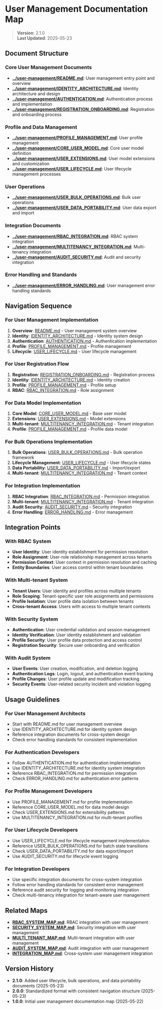 
# User Management Documentation Map

> **Version**: 2.1.0  
> **Last Updated**: 2025-05-23

## Document Structure

### Core User Management Documents
- **[../user-management/README.md](../user-management/README.md)**: User management entry point and overview
- **[../user-management/IDENTITY_ARCHITECTURE.md](../user-management/IDENTITY_ARCHITECTURE.md)**: Identity architecture and design
- **[../user-management/AUTHENTICATION.md](../user-management/AUTHENTICATION.md)**: Authentication process and implementation
- **[../user-management/REGISTRATION_ONBOARDING.md](../user-management/REGISTRATION_ONBOARDING.md)**: Registration and onboarding process

### Profile and Data Management
- **[../user-management/PROFILE_MANAGEMENT.md](../user-management/PROFILE_MANAGEMENT.md)**: User profile management
- **[../user-management/CORE_USER_MODEL.md](../user-management/CORE_USER_MODEL.md)**: Core user model definition
- **[../user-management/USER_EXTENSIONS.md](../user-management/USER_EXTENSIONS.md)**: User model extensions and customization
- **[../user-management/USER_LIFECYCLE.md](../user-management/USER_LIFECYCLE.md)**: User lifecycle management processes

### User Operations
- **[../user-management/USER_BULK_OPERATIONS.md](../user-management/USER_BULK_OPERATIONS.md)**: Bulk user operations
- **[../user-management/USER_DATA_PORTABILITY.md](../user-management/USER_DATA_PORTABILITY.md)**: User data export and import

### Integration Documents
- **[../user-management/RBAC_INTEGRATION.md](../user-management/RBAC_INTEGRATION.md)**: RBAC system integration
- **[../user-management/MULTITENANCY_INTEGRATION.md](../user-management/MULTITENANCY_INTEGRATION.md)**: Multi-tenancy integration
- **[../user-management/AUDIT_SECURITY.md](../user-management/AUDIT_SECURITY.md)**: Audit and security integration

### Error Handling and Standards
- **[../user-management/ERROR_HANDLING.md](../user-management/ERROR_HANDLING.md)**: User management error handling standards

## Navigation Sequence

### For User Management Implementation
1. **Overview**: [README.md](../user-management/README.md) - User management system overview
2. **Identity**: [IDENTITY_ARCHITECTURE.md](../user-management/IDENTITY_ARCHITECTURE.md) - Identity system design
3. **Authentication**: [AUTHENTICATION.md](../user-management/AUTHENTICATION.md) - Authentication implementation
4. **Profile**: [PROFILE_MANAGEMENT.md](../user-management/PROFILE_MANAGEMENT.md) - Profile management
5. **Lifecycle**: [USER_LIFECYCLE.md](../user-management/USER_LIFECYCLE.md) - User lifecycle management

### For User Registration Flow
1. **Registration**: [REGISTRATION_ONBOARDING.md](../user-management/REGISTRATION_ONBOARDING.md) - Registration process
2. **Identity**: [IDENTITY_ARCHITECTURE.md](../user-management/IDENTITY_ARCHITECTURE.md) - Identity creation
3. **Profile**: [PROFILE_MANAGEMENT.md](../user-management/PROFILE_MANAGEMENT.md) - Profile setup
4. **RBAC**: [RBAC_INTEGRATION.md](../user-management/RBAC_INTEGRATION.md) - Role assignment

### For Data Model Implementation
1. **Core Model**: [CORE_USER_MODEL.md](../user-management/CORE_USER_MODEL.md) - Base user model
2. **Extensions**: [USER_EXTENSIONS.md](../user-management/USER_EXTENSIONS.md) - Model extensions
3. **Multi-tenant**: [MULTITENANCY_INTEGRATION.md](../user-management/MULTITENANCY_INTEGRATION.md) - Tenant integration
4. **Profile**: [PROFILE_MANAGEMENT.md](../user-management/PROFILE_MANAGEMENT.md) - Profile data model

### For Bulk Operations Implementation
1. **Bulk Operations**: [USER_BULK_OPERATIONS.md](../user-management/USER_BULK_OPERATIONS.md) - Bulk operation framework
2. **Lifecycle Management**: [USER_LIFECYCLE.md](../user-management/USER_LIFECYCLE.md) - User lifecycle states
3. **Data Portability**: [USER_DATA_PORTABILITY.md](../user-management/USER_DATA_PORTABILITY.md) - Import/export
4. **Multi-tenant**: [MULTITENANCY_INTEGRATION.md](../user-management/MULTITENANCY_INTEGRATION.md) - Tenant context

### For Integration Implementation
1. **RBAC Integration**: [RBAC_INTEGRATION.md](../user-management/RBAC_INTEGRATION.md) - Permission integration
2. **Multi-tenant**: [MULTITENANCY_INTEGRATION.md](../user-management/MULTITENANCY_INTEGRATION.md) - Tenant integration
3. **Audit Security**: [AUDIT_SECURITY.md](../user-management/AUDIT_SECURITY.md) - Security integration
4. **Error Handling**: [ERROR_HANDLING.md](../user-management/ERROR_HANDLING.md) - Error management

## Integration Points

### With RBAC System
- **User Identity**: User identity establishment for permission resolution
- **Role Assignment**: User-role relationship management across tenants
- **Permission Context**: User context in permission resolution and caching
- **Entity Boundaries**: User access control within tenant boundaries

### With Multi-tenant System
- **Tenant Users**: User identity and profiles across multiple tenants
- **Role Scoping**: Tenant-specific user role assignments and permissions
- **Profile Isolation**: User profile data isolation between tenants
- **Cross-tenant Access**: Users with access to multiple tenant contexts

### With Security System
- **Authentication**: User credential validation and session management
- **Identity Verification**: User identity establishment and validation
- **Profile Security**: User profile data protection and access control
- **Registration Security**: Secure user onboarding and verification

### With Audit System
- **User Events**: User creation, modification, and deletion logging
- **Authentication Logs**: Login, logout, and authentication event tracking
- **Profile Changes**: User profile update and modification tracking
- **Security Events**: User-related security incident and violation logging

## Usage Guidelines

### For User Management Architects
- Start with README.md for user management overview
- Use IDENTITY_ARCHITECTURE.md for identity system design
- Reference integration documents for cross-system design
- Check error handling standards for consistent implementation

### For Authentication Developers
- Follow AUTHENTICATION.md for authentication implementation
- Use IDENTITY_ARCHITECTURE.md for identity system integration
- Reference RBAC_INTEGRATION.md for permission integration
- Check ERROR_HANDLING.md for authentication error patterns

### For Profile Management Developers
- Use PROFILE_MANAGEMENT.md for profile implementation
- Reference CORE_USER_MODEL.md for data model design
- Check USER_EXTENSIONS.md for extensibility patterns
- Use MULTITENANCY_INTEGRATION.md for multi-tenant profiles

### For User Lifecycle Developers
- Use USER_LIFECYCLE.md for lifecycle management implementation
- Reference USER_BULK_OPERATIONS.md for batch state transitions
- Check USER_DATA_PORTABILITY.md for data export/import
- Use AUDIT_SECURITY.md for lifecycle event logging

### For Integration Developers
- Use specific integration documents for cross-system integration
- Follow error handling standards for consistent error management
- Reference audit security for logging and monitoring integration
- Check multi-tenancy integration for tenant-aware user management

## Related Maps

- **[RBAC_SYSTEM_MAP.md](RBAC_SYSTEM_MAP.md)**: RBAC integration with user management
- **[SECURITY_SYSTEM_MAP.md](SECURITY_SYSTEM_MAP.md)**: Security integration with user management
- **[MULTI_TENANT_MAP.md](MULTI_TENANT_MAP.md)**: Multi-tenant integration with user management
- **[AUDIT_SYSTEM_MAP.md](AUDIT_SYSTEM_MAP.md)**: Audit integration with user management
- **[INTEGRATION_MAP.md](INTEGRATION_MAP.md)**: Cross-system user management integration

## Version History

- **2.1.0**: Added user lifecycle, bulk operations, and data portability documents (2025-05-23)
- **2.0.0**: Standardized format with consistent navigation structure (2025-05-23)
- **1.0.0**: Initial user management documentation map (2025-05-22)
